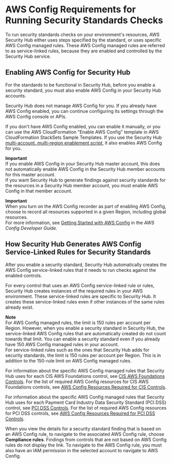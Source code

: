 # AWS Config Requirements for Running Security Standards Checks<a name="securityhub-standards-awsconfigrules"></a>

To run security standards checks on your environment's resources, AWS Security Hub either uses steps specified by the standard, or uses specific AWS Config managed rules\. These AWS Config managed rules are referred to as service\-linked rules, because they are enabled and controlled by the Security Hub service\.

## Enabling AWS Config for Security Hub<a name="securityhub-standards-awsconfig-enabling"></a>

For the standards to be functional in Security Hub, before you enable a security standard, you must also enable AWS Config in your Security Hub accounts\.

Security Hub does not manage AWS Config for you\. If you already have AWS Config enabled, you can continue configuring its settings through the AWS Config console or APIs\.

If you don't have AWS Config enabled, you can enable it manually, or you can use the AWS CloudFormation "Enable AWS Config" template in AWS CloudFormation StackSets Sample Templates\. If you use the Security Hub [multi\-account, multi\-region enablement script](https://github.com/awslabs/aws-securityhub-multiaccount-scripts), it also enables AWS Config for you\.

**Important**  
If you enable AWS Config in your Security Hub master account, this does not automatically enable AWS Config in the Security Hub member accounts for this master account\.  
If you want Security Hub to generate findings against security standards for the resources in a Security Hub member account, you must enable AWS Config in that member account\.

**Important**  
When you turn on the AWS Config recorder as part of enabling AWS Config, choose to record all resources supported in a given Region, including global resources\.  
For more information, see [Getting Started with AWS Config](https://docs.aws.amazon.com/config/latest/developerguide/getting-started.html) in the *AWS Config Developer Guide*\.

## How Security Hub Generates AWS Config Service\-Linked Rules for Security Standards<a name="securityhub-standards-generate-awsconfigrules"></a>

After you enable a security standard, Security Hub automatically creates the AWS Config service\-linked rules that it needs to run checks against the enabled controls\.

For every control that uses an AWS Config service\-linked rule or rules, Security Hub creates instances of the required rules in your AWS environment\. These service\-linked rules are specific to Security Hub\. It creates these service\-linked rules even if other instances of the same rules already exist\.

**Note**  
For AWS Config managed rules, the limit is 150 rules per account per Region\. However, when you enable a security standard in Security Hub, the service\-linked AWS Config rules that are automatically created do not count towards that limit\. You can enable a security standard even if you already have 150 AWS Config managed rules in your account\.  
For service\-linked rules such as the ones that Security Hub adds for security standards, the limit is 150 rules per account per Region\. This is in addition to the 150\-rule limit on AWS Config managed rules\.

For information about the specific AWS Config managed rules that Security Hub uses for each CIS AWS Foundations control, see [CIS AWS Foundations Controls](securityhub-cis-controls.md)\. For the list of required AWS Config resources for CIS AWS Foundations controls, see [AWS Config Resources Required for CIS Controls](securityhub-standards-cis-config-resources.md)\.

For information about the specific AWS Config managed rules that Security Hub uses for each Payment Card Industry Data Security Standard \(PCI DSS\) control, see [PCI DSS Controls](securityhub-pci-controls.md)\. For the list of required AWS Config resources for PCI DSS controls, see [AWS Config Resources Required for PCI DSS Controls](securityhub-standards-pci-config-resources.md)\.

When you view the details for a security standard finding that is based on an AWS Config rule, to navigate to the associated AWS Config rule, choose **Compliance rules**\. Findings from controls that are not based on AWS Config rules do not display the link\. To navigate to the AWS Config rule, you must also have an IAM permission in the selected account to navigate to AWS Config\.